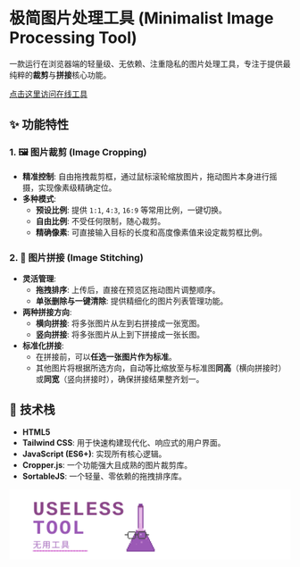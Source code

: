 # 极简图片处理工具 (Minimalist Image Processing Tool)

一款运行在浏览器端的轻量级、无依赖、注重隐私的图片处理工具，专注于提供最纯粹的**裁剪**与**拼接**核心功能。

[点击这里访问在线工具](https://Ye-HHH.github.io/image-tool/)

## ✨ 功能特性

### 1. 🖼️ 图片裁剪 (Image Cropping)

* **精准控制**: 自由拖拽裁剪框，通过鼠标滚轮缩放图片，拖动图片本身进行摇摄，实现像素级精确定位。
* **多种模式**:
    * **预设比例**: 提供 `1:1`, `4:3`, `16:9` 等常用比例，一键切换。
    * **自由比例**: 不受任何限制，随心裁剪。
    * **精确像素**: 可直接输入目标的长度和高度像素值来设定裁剪框比例。

### 2. 🧩 图片拼接 (Image Stitching)

* **灵活管理**:
    * **拖拽排序**: 上传后，直接在预览区拖动图片调整顺序。
    * **单张删除与一键清除**: 提供精细化的图片列表管理功能。
* **两种拼接方向**:
    * **横向拼接**: 将多张图片从左到右拼接成一张宽图。
    * **竖向拼接**: 将多张图片从上到下拼接成一张长图。
* **标准化拼接**:
    * 在拼接前，可以**任选一张图片作为标准**。
    * 其他图片将根据所选方向，自动等比缩放至与标准图**同高**（横向拼接时）或**同宽**（竖向拼接时），确保拼接结果整齐划一。

## 🚀 技术栈

* **HTML5**
* **Tailwind CSS**: 用于快速构建现代化、响应式的用户界面。
* **JavaScript (ES6+)**: 实现所有核心逻辑。
* **Cropper.js**: 一个功能强大且成熟的图片裁剪库。
* **SortableJS**: 一个轻量、零依赖的拖拽排序库。

<div align="center">
  
  ![Useless Tool Logo](./useless_tool_logo.svg)
  
</div>
